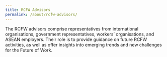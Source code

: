 ```yaml
---
title: RCFW Advisors
permalink: /about/rcfw-advisors/
---
```

The RCFW advisors comprise representatives from international organisations, government representatives, workers’ organisations, and ASEAN employers. Their role is to provide guidance on future RCFW activities, as well as offer insights into emerging trends and new challenges for the Future of Work. 

